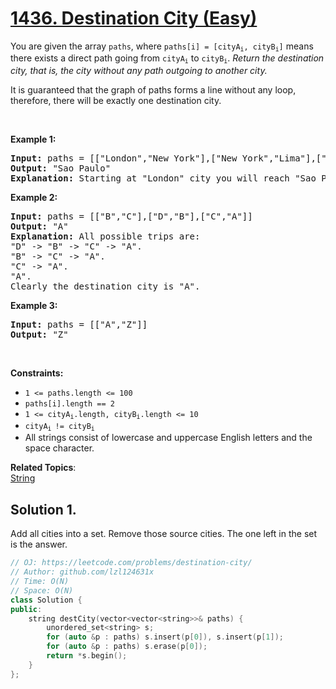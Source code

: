 # [1436. Destination City (Easy)](https://leetcode.com/problems/destination-city/)

<p>You are given the array <code>paths</code>, where <code>paths[i] = [cityA<sub>i</sub>, cityB<sub>i</sub>]</code> means there&nbsp;exists a direct path going from <code>cityA<sub>i</sub></code> to <code>cityB<sub>i</sub></code>. <em>Return the destination city, that is, the city without any path outgoing to another city.</em></p>

<p>It is guaranteed that the graph of paths forms a line without any loop, therefore, there will be exactly one destination city.</p>

<p>&nbsp;</p>
<p><strong>Example 1:</strong></p>

<pre><strong>Input:</strong> paths = [["London","New York"],["New York","Lima"],["Lima","Sao Paulo"]]
<strong>Output:</strong> "Sao Paulo" 
<strong>Explanation:</strong> Starting at "London" city you will reach "Sao Paulo" city which is the destination city. Your trip consist of: "London" -&gt; "New York" -&gt; "Lima" -&gt; "Sao Paulo".
</pre>

<p><strong>Example 2:</strong></p>

<pre><strong>Input:</strong> paths = [["B","C"],["D","B"],["C","A"]]
<strong>Output:</strong> "A"
<strong>Explanation:</strong> All possible trips are:&nbsp;
"D" -&gt; "B" -&gt; "C" -&gt; "A".&nbsp;
"B" -&gt; "C" -&gt; "A".&nbsp;
"C" -&gt; "A".&nbsp;
"A".&nbsp;
Clearly the destination city is "A".
</pre>

<p><strong>Example 3:</strong></p>

<pre><strong>Input:</strong> paths = [["A","Z"]]
<strong>Output:</strong> "Z"
</pre>

<p>&nbsp;</p>
<p><strong>Constraints:</strong></p>

<ul>
	<li><code>1 &lt;= paths.length &lt;= 100</code></li>
	<li><code>paths[i].length == 2</code></li>
	<li><code>1 &lt;=&nbsp;cityA<sub>i</sub>.length,&nbsp;cityB<sub>i</sub>.length &lt;= 10</code></li>
	<li><code>cityA<sub>i&nbsp;</sub><font face="monospace">!=&nbsp;</font>cityB<sub>i</sub></code></li>
	<li>All strings&nbsp;consist of lowercase and uppercase English letters and the space character.</li>
</ul>


**Related Topics**:  
[String](https://leetcode.com/tag/string/)

## Solution 1.

Add all cities into a set. Remove those source cities. The one left in the set is the answer.

```cpp
// OJ: https://leetcode.com/problems/destination-city/
// Author: github.com/lzl124631x
// Time: O(N)
// Space: O(N)
class Solution {
public:
    string destCity(vector<vector<string>>& paths) {
        unordered_set<string> s;
        for (auto &p : paths) s.insert(p[0]), s.insert(p[1]);
        for (auto &p : paths) s.erase(p[0]);
        return *s.begin();
    }
};
```